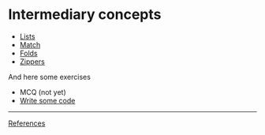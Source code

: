 # Intermediary concepts

* [Lists](interm/lists.md)
* [Match](interm/match.md)
* [Folds](interm/fold.md)
* [Zippers](interm/zippers.md)

And here some exercises

* MCQ (not yet)
* [Write some code](interm/exercises.md)

--------

[References](ref.md)